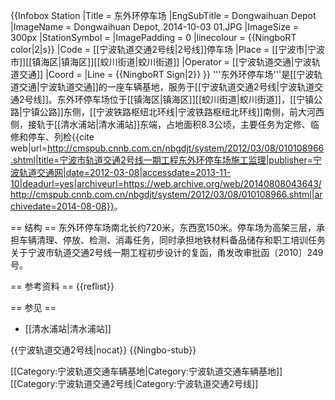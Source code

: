 {{Infobox Station
|Title           = 东外环停车场
|EngSubTitle     = Dongwaihuan Depot
|ImageName       = Dongwaihuan Depot, 2014-10-03 01.JPG
|ImageSize       = 300px
|StationSymbol   = 
|ImagePadding    = 0
|linecolour      = {{NingboRT color|2|s}}
|Code            = [[宁波轨道交通2号线|2号线]]停车场
|Place           = [[宁波市|宁波市]][[镇海区|镇海区]][[蛟川街道|蛟川街道]]
|Operator        = [[宁波轨道交通|宁波轨道交通]]
|Coord           =
|Line            = {{NingboRT Sign|2}}
}}
'''东外环停车场'''是[[宁波轨道交通|宁波轨道交通]]的一座车辆基地，服务于[[宁波轨道交通2号线|宁波轨道交通2号线]]。东外环停车场位于[[镇海区|镇海区]][[蛟川街道|蛟川街道]]，[[宁镇公路|宁镇公路]]东侧，[[宁波铁路枢纽北环线|宁波铁路枢纽北环线]]南侧，前大河西侧，接轨于[[清水浦站|清水浦站]]东端，占地面积8.3公顷，主要任务为定修、临修和停车、列检<ref name="main">{{cite web|url=http://cmspub.cnnb.com.cn/nbgdjt/system/2012/03/08/010108966.shtml|title=宁波市轨道交通2号线一期工程东外环停车场施工监理|publisher=宁波轨道交通网|date=2012-03-08|accessdate=2013-11-10|deadurl=yes|archiveurl=https://web.archive.org/web/20140808043643/http://cmspub.cnnb.com.cn/nbgdjt/system/2012/03/08/010108966.shtml|archivedate=2014-08-08}}</ref>。

== 结构 ==
东外环停车场南北长约720米，东西宽150米。停车场为高架三层，承担车辆清理、停放、检测、消毒任务，同时承担地铁材料备品储存和职工培训任务<ref>关于宁波市轨道交通2号线一期工程初步设计的复函，甬发改审批函〔2010〕249号</ref><ref name="main" />。

== 参考资料 ==
{{reflist}}

== 参见 ==
* [[清水浦站|清水浦站]]

{{宁波轨道交通2号线|nocat}}
{{Ningbo-stub}}

[[Category:宁波轨道交通车辆基地|Category:宁波轨道交通车辆基地]]
[[Category:宁波轨道交通2号线|Category:宁波轨道交通2号线]]